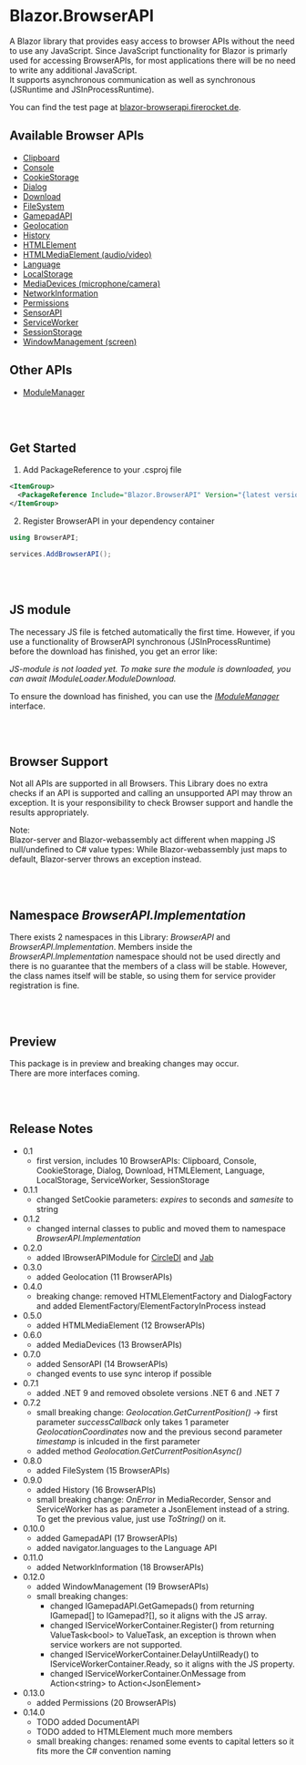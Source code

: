 # Blazor.BrowserAPI

A Blazor library that provides easy access to browser APIs without the need to use any JavaScript.
Since JavaScript functionality for Blazor is primarly used for accessing BrowserAPIs, for most applications there will be no need to write any additional JavaScript.  
It supports asynchronous communication as well as synchronous (JSRuntime and JSInProcessRuntime).

You can find the test page at [blazor-browserapi.firerocket.de](https://blazor-browserapi.firerocket.de).


## Available Browser APIs

- [Clipboard](Blazor.BrowserAPI/BrowserAPIs/Clipboard/Clipboard.md)
- [Console](Blazor.BrowserAPI/BrowserAPIs/Console/Console.md)
- [CookieStorage](Blazor.BrowserAPI/BrowserAPIs/CookieStorage/CookieStorage.md)
- [Dialog](Blazor.BrowserAPI/BrowserAPIs/Dialog/Dialog.md)
- [Download](Blazor.BrowserAPI/BrowserAPIs/Download/Download.md)
- [FileSystem](Blazor.BrowserAPI/BrowserAPIs/FileSystem/FileSystem.md)
- [GamepadAPI](Blazor.BrowserAPI/BrowserAPIs/GamepadAPI/GamepadAPI.md)
- [Geolocation](Blazor.BrowserAPI/BrowserAPIs/Geolocation/Geolocation.md)
- [History](Blazor.BrowserAPI/BrowserAPIs/History/History.md)
- [HTMLElement](Blazor.BrowserAPI/BrowserAPIs/HTMLElement/HTMLElement.md)
- [HTMLMediaElement (audio/video)](Blazor.BrowserAPI/BrowserAPIs/HTMLMediaElement/HTMLMediaElement.md)
- [Language](Blazor.BrowserAPI/BrowserAPIs/Language/Language.md)
- [LocalStorage](Blazor.BrowserAPI/BrowserAPIs/LocalStorage/LocalStorage.md)
- [MediaDevices (microphone/camera)](Blazor.BrowserAPI/BrowserAPIs/MediaDevices/MediaDevices.md)
- [NetworkInformation](Blazor.BrowserAPI/BrowserAPIs/NetworkInformation/NetworkInformation.md)
- [Permissions](Blazor.BrowserAPI/BrowserAPIs/Permissions/Permissions.md)
- [SensorAPI](Blazor.BrowserAPI/BrowserAPIs/SensorAPI/SensorAPI.md)
- [ServiceWorker](Blazor.BrowserAPI/BrowserAPIs/ServiceWorker/ServiceWorker.md)
- [SessionStorage](Blazor.BrowserAPI/BrowserAPIs/SessionStorage/SessionStorage.md)
- [WindowManagement (screen)](Blazor.BrowserAPI/BrowserAPIs/WindowManagement/WindowManagement.md)

## Other APIs

- [ModuleManager](Blazor.BrowserAPI/ModuleManager/ModuleManager.md)


<br></br>
## Get Started

1. Add PackageReference to your .csproj file

```xml
<ItemGroup>
  <PackageReference Include="Blazor.BrowserAPI" Version="{latest version}" />
</ItemGroup>
```

2. Register BrowserAPI in your dependency container

```csharp
using BrowserAPI;

services.AddBrowserAPI();
```


<br></br>
## JS module

The necessary JS file is fetched automatically the first time.
However, if you use a functionality of BrowserAPI synchronous (JSInProcessRuntime) before the download has finished, you get an error like:

*JS-module is not loaded yet. To make sure the module is downloaded, you can await IModuleLoader.ModuleDownload.*

To ensure the download has finished, you can use the [*IModuleManager*](Blazor.BrowserAPI/ModuleManager/ModuleManager.md) interface.


<br></br>
## Browser Support

Not all APIs are supported in all Browsers.
This Library does no extra checks if an API is supported and calling an unsupported API may throw an exception.
It is your responsibility to check Browser support and handle the results appropriately.

Note:  
Blazor-server and Blazor-webassembly act different when mapping JS null/undefined to C# value types:
While Blazor-webassembly just maps to default, Blazor-server throws an exception instead.


<br></br>
## Namespace *BrowserAPI.Implementation*

There exists 2 namespaces in this Library: *BrowserAPI* and *BrowserAPI.Implementation*.
Members inside the *BrowserAPI.Implementation* namespace should not be used directly and there is no guarantee that the members of a class will be stable.
However, the class names itself will be stable, so using them for service provider registration is fine.


<br></br>
## Preview

This package is in preview and breaking changes may occur.  
There are more interfaces coming.


<br></br>
## Release Notes

- 0.1
  - first version, includes 10 BrowserAPIs: Clipboard, Console, CookieStorage, Dialog, Download, HTMLElement, Language, LocalStorage, ServiceWorker, SessionStorage
- 0.1.1
  - changed SetCookie parameters: *expires* to seconds and *samesite* to string
- 0.1.2
  - changed internal classes to public and moved them to namespace *BrowserAPI.Implementation*
- 0.2.0
  - added IBrowserAPIModule for [CircleDI](https://github.com/BlackWhiteYoshi/CircleDI) and [Jab](https://github.com/pakrym/jab)
- 0.3.0
  - added Geolocation (11 BrowserAPIs)
- 0.4.0
  - breaking change: removed HTMLElementFactory and DialogFactory and added ElementFactory/ElementFactoryInProcess instead
- 0.5.0
  - added HTMLMediaElement (12 BrowserAPIs)
- 0.6.0
  - added MediaDevices (13 BrowserAPIs)
- 0.7.0
  - added SensorAPI (14 BrowserAPIs)  
  - changed events to use sync interop if possible
- 0.7.1
  - added .NET 9 and removed obsolete versions .NET 6 and .NET 7
- 0.7.2
  - small breaking change: *Geolocation.GetCurrentPosition()* -> first parameter *successCallback* only takes 1 parameter *GeolocationCoordinates* now and the previous second parameter *timestamp* is inlcuded in the first parameter
  - added method *Geolocation.GetCurrentPositionAsync()*
- 0.8.0
  - added FileSystem (15 BrowserAPIs)
- 0.9.0
  - added History (16 BrowserAPIs)
  - small breaking change: *OnError* in MediaRecorder, Sensor and ServiceWorker has as parameter a JsonElement instead of a string. To get the previous value, just use *ToString()* on it.
- 0.10.0
  - added GamepadAPI (17 BrowserAPIs)
  - added navigator.languages to the Language API
- 0.11.0
  - added NetworkInformation (18 BrowserAPIs)
- 0.12.0
  - added WindowManagement (19 BrowserAPIs)
  - small breaking changes:
    - changed IGamepadAPI.GetGamepads() from returning IGamepad[] to IGamepad?[], so it aligns with the JS array.
    - changed IServiceWorkerContainer.Register() from returning ValueTask&lt;bool&gt; to ValueTask, an exception is thrown when service workers are not supported.
    - changed IServiceWorkerContainer.DelayUntilReady() to IServiceWorkerContainer.Ready, so it aligns with the JS property.
    - changed IServiceWorkerContainer.OnMessage from Action&lt;string&gt; to Action&lt;JsonElement&gt;
- 0.13.0
  - added Permissions (20 BrowserAPIs)
- 0.14.0
  - TODO added DocumentAPI
  - TODO added to HTMLElement much more members
  - small breaking changes: renamed some events to capital letters so it fits more the C# convention naming
